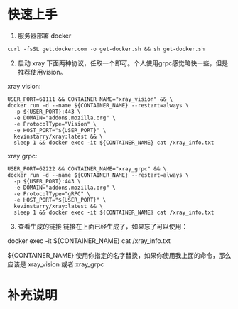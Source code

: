 # 快速上手

1. 服务器部署 docker

```curl -fsSL get.docker.com -o get-docker.sh && sh get-docker.sh```

2. 启动 xray
下面两种协议，任取一个即可。个人使用grpc感觉略快一些，但是推荐使用vision。
   
xray vision:
```
USER_PORT=61111 && CONTAINER_NAME="xray_vision" && \
docker run -d --name ${CONTAINER_NAME} --restart=always \
  -p ${USER_PORT}:443 \
  -e DOMAIN="addons.mozilla.org" \
  -e ProtocolType="Vision" \
  -e HOST_PORT="${USER_PORT}" \
  kevinstarry/xray:latest && \
  sleep 1 && docker exec -it ${CONTAINER_NAME} cat /xray_info.txt
```

xray grpc:
```
USER_PORT=62222 && CONTAINER_NAME="xray_grpc" && \
docker run -d --name ${CONTAINER_NAME} --restart=always \
  -p ${USER_PORT}:443 \
  -e DOMAIN="addons.mozilla.org" \
  -e ProtocolType="gRPC" \
  -e HOST_PORT="${USER_PORT}" \
  kevinstarry/xray:latest && \
  sleep 1 && docker exec -it ${CONTAINER_NAME} cat /xray_info.txt
```

3. 查看生成的链接
链接在上面已经生成了，如果忘了可以使用：

docker exec -it ${CONTAINER_NAME} cat /xray_info.txt

${CONTAINER_NAME} 使用你指定的名字替换，如果你使用我上面的命令，那么应该是 xray_vision 或者 xray_grpc 


# 补充说明



